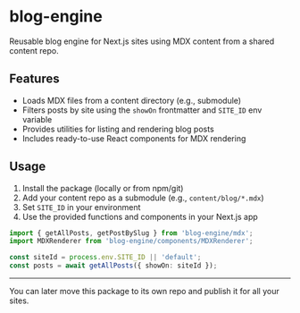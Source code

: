 # blog-engine

Reusable blog engine for Next.js sites using MDX content from a shared content repo.

## Features
- Loads MDX files from a content directory (e.g., submodule)
- Filters posts by site using the `showOn` frontmatter and `SITE_ID` env variable
- Provides utilities for listing and rendering blog posts
- Includes ready-to-use React components for MDX rendering

## Usage

1. Install the package (locally or from npm/git)
2. Add your content repo as a submodule (e.g., `content/blog/*.mdx`)
3. Set `SITE_ID` in your environment
4. Use the provided functions and components in your Next.js app

```ts
import { getAllPosts, getPostBySlug } from 'blog-engine/mdx';
import MDXRenderer from 'blog-engine/components/MDXRenderer';

const siteId = process.env.SITE_ID || 'default';
const posts = await getAllPosts({ showOn: siteId });
```

---

You can later move this package to its own repo and publish it for all your sites. 